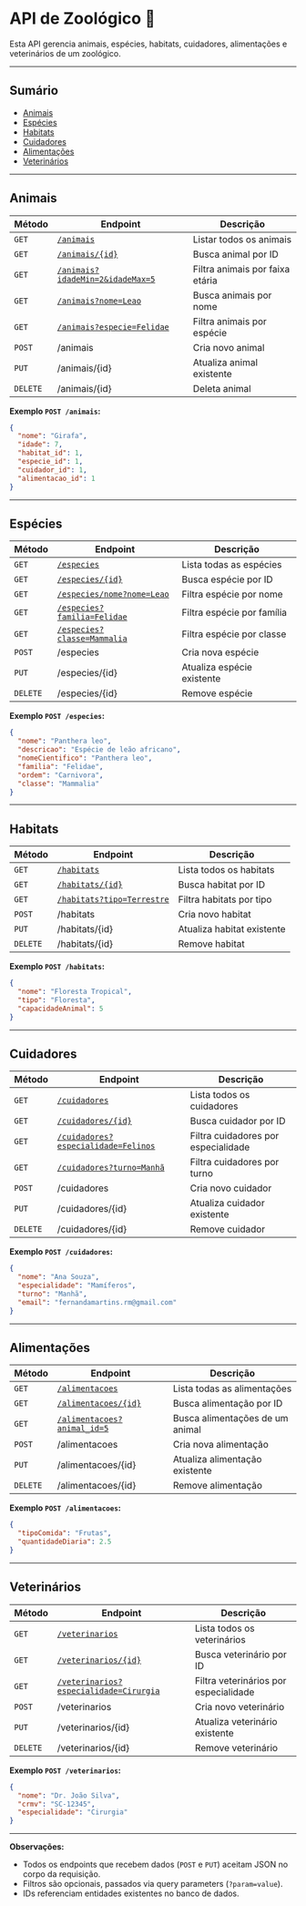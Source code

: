 # API de Zoológico 🐾

Esta API gerencia animais, espécies, habitats, cuidadores, alimentações e veterinários de um zoológico.

---

## Sumário

* [Animais](#animais)
* [Espécies](#espécies)
* [Habitats](#habitats)
* [Cuidadores](#cuidadores)
* [Alimentações](#alimentações)
* [Veterinários](#veterinários)

---

## Animais

| Método   | Endpoint                                                                                | Descrição                       |
| -------- | --------------------------------------------------------------------------------------- | ------------------------------- |
| `GET`    | [`/animais`](http://localhost:8080/animais)                                             | Listar todos os animais         |
| `GET`    | [`/animais/{id}`](http://localhost:8080/animais/1)                                   | Busca animal por ID             |
| `GET`    | [`/animais?idadeMin=2&idadeMax=5`](http://localhost:8080/animais?idadeMin=2&idadeMax=5) | Filtra animais por faixa etária |
| `GET`    | [`/animais?nome=Leao`](http://localhost:8080/animais?nome=Leao)                         | Busca animais por nome          |
| `GET`    | [`/animais?especie=Felidae`](http://localhost:8080/animais?especie=Felidae)             | Filtra animais por espécie      |
| `POST`   | /animais                                                                                | Cria novo animal                |
| `PUT`    | /animais/{id}                                                                           | Atualiza animal existente       |
| `DELETE` | /animais/{id}                                                                           | Deleta animal                   |

**Exemplo `POST /animais`:**

```json
{
  "nome": "Girafa",
  "idade": 7,
  "habitat_id": 1,
  "especie_id": 1,
  "cuidador_id": 1,
  "alimentacao_id": 1
}
```

---

## Espécies

| Método   | Endpoint                                                                      | Descrição                  |
| -------- | ----------------------------------------------------------------------------- | -------------------------- |
| `GET`    | [`/especies`](http://localhost:8080/especies)                                 | Lista todas as espécies    |
| `GET`    | [`/especies/{id}`](http://localhost:8080/especies/1})                       | Busca espécie por ID       |
| `GET`    | [`/especies/nome?nome=Leao`](http://localhost:8080/especies/nome?nome=Leao)   | Filtra espécie por nome    |
| `GET`    | [`/especies?familia=Felidae`](http://localhost:8080/especies?familia=Felidae) | Filtra espécie por família |
| `GET`    | [`/especies?classe=Mammalia`](http://localhost:8080/especies?classe=Mammalia) | Filtra espécie por classe  |
| `POST`   | /especies                                                                     | Cria nova espécie          |
| `PUT`    | /especies/{id}                                                                | Atualiza espécie existente |
| `DELETE` | /especies/{id}                                                                | Remove espécie             |

**Exemplo `POST /especies`:**

```json
{
  "nome": "Panthera leo",
  "descricao": "Espécie de leão africano",
  "nomeCientifico": "Panthera leo",
  "familia": "Felidae",
  "ordem": "Carnivora",
  "classe": "Mammalia"
}
```

---

## Habitats

| Método   | Endpoint                                                                    | Descrição                  |
| -------- | --------------------------------------------------------------------------- | -------------------------- |
| `GET`    | [`/habitats`](http://localhost:8080/habitats)                               | Lista todos os habitats    |
| `GET`    | [`/habitats/{id}`](http://localhost:8080/habitats/1)                     | Busca habitat por ID       |
| `GET`    | [`/habitats?tipo=Terrestre`](http://localhost:8080/habitats?tipo=Terrestre) | Filtra habitats por tipo   |
| `POST`   | /habitats                                                                   | Cria novo habitat          |
| `PUT`    | /habitats/{id}                                                              | Atualiza habitat existente |
| `DELETE` | /habitats/{id}                                                              | Remove habitat             |

**Exemplo `POST /habitats`:**

```json
{
  "nome": "Floresta Tropical",
  "tipo": "Floresta",
  "capacidadeAnimal": 5
}
```

---

## Cuidadores

| Método   | Endpoint                                                                                      | Descrição                           |
| -------- | --------------------------------------------------------------------------------------------- | ----------------------------------- |
| `GET`    | [`/cuidadores`](http://localhost:8080/cuidadores)                                             | Lista todos os cuidadores           |
| `GET`    | [`/cuidadores/{id}`](http://localhost:8080/cuidadores/1})                                   | Busca cuidador por ID               |
| `GET`    | [`/cuidadores?especialidade=Felinos`](http://localhost:8080/cuidadores?especialidade=Felinos) | Filtra cuidadores por especialidade |
| `GET`    | [`/cuidadores?turno=Manhã`](http://localhost:8080/cuidadores?turno=Manhã)                     | Filtra cuidadores por turno         |
| `POST`   | /cuidadores                                                                                   | Cria novo cuidador                  |
| `PUT`    | /cuidadores/{id}                                                                              | Atualiza cuidador existente         |
| `DELETE` | /cuidadores/{id}                                                                              | Remove cuidador                     |

**Exemplo `POST /cuidadores`:**

```json
{
  "nome": "Ana Souza",
  "especialidade": "Mamíferos",
  "turno": "Manhã",
  "email": "fernandamartins.rm@gmail.com"
}
```

---

## Alimentações

| Método   | Endpoint                                                                      | Descrição                       |
| -------- | ----------------------------------------------------------------------------- | ------------------------------- |
| `GET`    | [`/alimentacoes`](http://localhost:8080/alimentacoes)                         | Lista todas as alimentações     |
| `GET`    | [`/alimentacoes/{id}`](http://localhost:8080/alimentacoes/1)               | Busca alimentação por ID        |
| `GET`    | [`/alimentacoes?animal_id=5`](http://localhost:8080/alimentacoes?animal_id=5) | Busca alimentações de um animal |
| `POST`   | /alimentacoes                                                                 | Cria nova alimentação           |
| `PUT`    | /alimentacoes/{id}                                                            | Atualiza alimentação existente  |
| `DELETE` | /alimentacoes/{id}                                                            | Remove alimentação              |

**Exemplo `POST /alimentacoes`:**

```json
{
  "tipoComida": "Frutas",
  "quantidadeDiaria": 2.5
}
```

---

## Veterinários

| Método   | Endpoint                                                                                            | Descrição                             |
| -------- | --------------------------------------------------------------------------------------------------- | ------------------------------------- |
| `GET`    | [`/veterinarios`](http://localhost:8080/veterinarios)                                               | Lista todos os veterinários           |
| `GET`    | [`/veterinarios/{id}`](http://localhost:8080/veterinarios/1)                                     | Busca veterinário por ID              |
| `GET`    | [`/veterinarios?especialidade=Cirurgia`](http://localhost:8080/veterinarios?especialidade=Cirurgia) | Filtra veterinários por especialidade |
| `POST`   | /veterinarios                                                                                       | Cria novo veterinário                 |
| `PUT`    | /veterinarios/{id}                                                                                  | Atualiza veterinário existente        |
| `DELETE` | /veterinarios/{id}                                                                                  | Remove veterinário                    |

**Exemplo `POST /veterinarios`:**

```json
{
  "nome": "Dr. João Silva",
  "crmv": "SC-12345",
  "especialidade": "Cirurgia"
}
```

---

**Observações:**

* Todos os endpoints que recebem dados (`POST` e `PUT`) aceitam JSON no corpo da requisição.
* Filtros são opcionais, passados via query parameters (`?param=value`).
* IDs referenciam entidades existentes no banco de dados.
